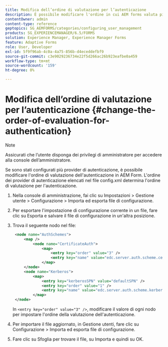 ```yaml
---
title: Modifica dell’ordine di valutazione per l’autenticazione
description: È possibile modificare l'ordine in cui AEM forms valuta più provider di autenticazione.
contentOwner: admin
content-type: reference
geptopics: SG_AEMFORMS/categories/configuring_user_management
products: SG_EXPERIENCEMANAGER/6.5/FORMS
solution: Experience Manager, Experience Manager Forms
feature: Adaptive Forms
role: User, Developer
exl-id: 5f9f96ab-4c0a-4a75-856b-d4eceddefbf9
source-git-commit: c3e9029236734e22f5d266ac26b923eafbe0a459
workflow-type: tm+mt
source-wordcount: '159'
ht-degree: 0%

---
```


# Modifica dell’ordine di valutazione per l’autenticazione {#change-the-order-of-evaluation-for-authentication}

>[!NOTE]
> 
> Assicurati che l’utente disponga dei privilegi di amministratore per accedere alla console dell’amministratore.

Se sono stati configurati più provider di autenticazione, è possibile modificare l&#39;ordine di valutazione dell&#39;autenticazione in AEM Form. L&#39;ordine dei provider di autenticazione elencati nel file config.xml determina l&#39;ordine di valutazione per l&#39;autenticazione.

1. Nella console di amministrazione, fai clic su Impostazioni > Gestione utente > Configurazione > Importa ed esporta file di configurazione.
1. Per esportare l&#39;impostazione di configurazione corrente in un file, fare clic su Esporta e salvare il file di configurazione in un&#39;altra posizione.
1. Trova il seguente nodo nel file:

   ```xml
    <node name="AuthSchemes">
        <map />
            <node name="CertificateAuth">
                <map>
                    <entry key="order" value="3" />
                    <entry key="name" value="edc.server.auth.scheme.certificate" />
                </map>
        </node>
        <node name="Kerberos">
            <map>
                <entry key="kerberosSPN" value="defaultSPN" />
                <entry key="order" value="1" />
                <entry key="name" value="edc.server.auth.scheme.kerberos" />
            </map>
    </node>
   ```

   In `<entry key="order" value="3" />`, modificare il valore di ogni nodo per impostare l&#39;ordine della valutazione dell&#39;autenticazione.

1. Per importare il file aggiornato, in Gestione utenti, fare clic su Configurazione > Importa ed esporta file di configurazione.
1. Fare clic su Sfoglia per trovare il file, su Importa e quindi su OK.
